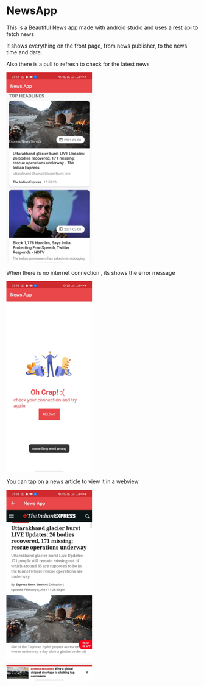 # NewsApp
This is a Beautiful News app made with android studio and uses a rest api to fetch news


 It shows everything on the front page, from news publisher, to the news time and date.
 
 Also there is a pull to refresh to check for the latest news 
 
<img src="https://github.com/androidguy17/NewsApp/blob/master/images/3.jpeg"  height= 500>

When there is no internet connection , its shows the error message

<img src="https://github.com/androidguy17/NewsApp/blob/master/images/2.jpeg" height = 500>


You can tap on a news article to view it in a webview


<img src="https://github.com/androidguy17/NewsApp/blob/master/images/1.jpeg" height = 500>
